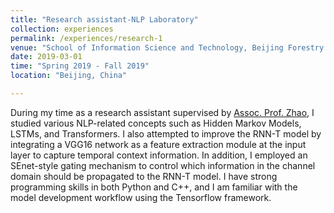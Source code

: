 ```yaml
---
title: "Research assistant-NLP Laboratory"
collection: experiences
permalink: /experiences/research-1
venue: "School of Information Science and Technology, Beijing Forestry University"
date: 2019-03-01
time: "Spring 2019 - Fall 2019"
location: "Beijing, China"

---
```

During my time as a research assistant supervised by [Assoc. Prof. Zhao](https://www.researchgate.net/profile/Chuangang-Zhao), I studied various NLP-related concepts such as Hidden Markov Models, LSTMs, and Transformers. I also attempted to improve the RNN-T model by integrating a VGG16 network as a feature extraction module at the input layer to capture temporal context information. In addition, I employed an SEnet-style gating mechanism to control which information in the channel domain should be propagated to the RNN-T model. I have strong programming skills in both Python and C++, and I am familiar with the model development workflow using the Tensorflow framework.